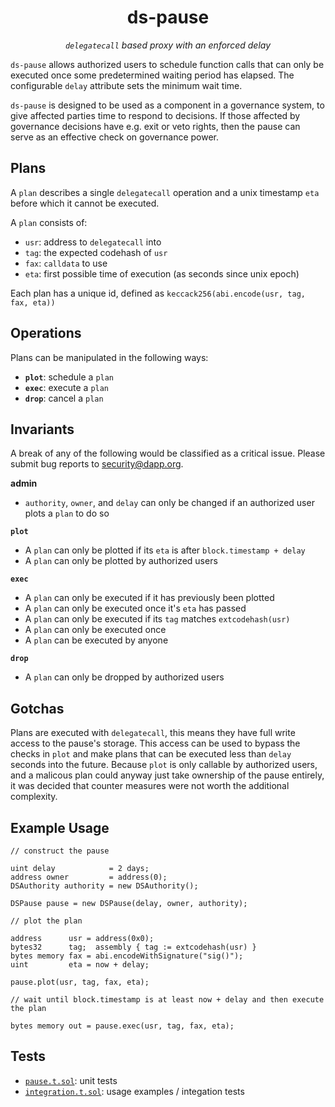 <h1 align="center">
ds-pause
</h1>

<p align="center">
<i><code>delegatecall</code> based proxy with an enforced delay</i>
</p>

`ds-pause` allows authorized users to schedule function calls that can only be executed once some
predetermined waiting period has elapsed. The configurable `delay` attribute sets the minimum wait
time.

`ds-pause` is designed to be used as a component in a governance system, to give affected parties
time to respond to decisions. If those affected by governance decisions have e.g. exit or veto
rights, then the pause can serve as an effective check on governance power.

## Plans

A `plan` describes a single `delegatecall` operation and a unix timestamp `eta` before which it
cannot be executed.

A `plan` consists of:

- `usr`: address to `delegatecall` into
- `tag`: the expected codehash of `usr`
- `fax`: `calldata` to use
- `eta`: first possible time of execution (as seconds since unix epoch)

Each plan has a unique id, defined as `keccack256(abi.encode(usr, tag, fax, eta))`

## Operations

Plans can be manipulated in the following ways:

- **`plot`**: schedule a `plan`
- **`exec`**: execute a `plan`
- **`drop`**: cancel a `plan`

## Invariants

A break of any of the following would be classified as a critical issue. Please submit bug reports
to security@dapp.org.

**admin**
- `authority`, `owner`, and `delay` can only be changed if an authorized user plots a `plan` to do so

**`plot`**
- A `plan` can only be plotted if its `eta` is after `block.timestamp + delay`
- A `plan` can only be plotted by authorized users

**`exec`**
- A `plan` can only be executed if it has previously been plotted
- A `plan` can only be executed once it's `eta` has passed
- A `plan` can only be executed if its `tag` matches `extcodehash(usr)`
- A `plan` can only be executed once
- A `plan` can be executed by anyone

**`drop`**
- A `plan` can only be dropped by authorized users

## Gotchas

Plans are executed with `delegatecall`, this means they have full write access to the pause's
storage. This access can be used to bypass the checks in `plot` and make plans that can be executed
less than `delay` seconds into the future. Because `plot` is only callable by authorized users, and
a malicous plan could anyway just take ownership of the pause entirely, it was decided that counter
measures were not worth the additional complexity.

## Example Usage

```solidity
// construct the pause

uint delay            = 2 days;
address owner         = address(0);
DSAuthority authority = new DSAuthority();

DSPause pause = new DSPause(delay, owner, authority);

// plot the plan

address      usr = address(0x0);
bytes32      tag;  assembly { tag := extcodehash(usr) }
bytes memory fax = abi.encodeWithSignature("sig()");
uint         eta = now + delay;

pause.plot(usr, tag, fax, eta);
```

```solidity
// wait until block.timestamp is at least now + delay and then execute the plan

bytes memory out = pause.exec(usr, tag, fax, eta);
```

## Tests

- [`pause.t.sol`](./pause.t.sol): unit tests
- [`integration.t.sol`](./integration.t.sol): usage examples / integation tests


